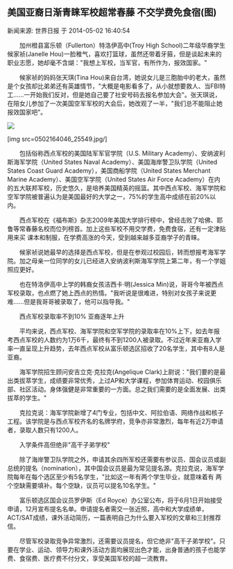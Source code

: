 ## 美国亚裔日渐青睐军校超常春藤 不交学费免食宿(图)
新闻来源: 世界日报 于 2014-05-02 16:40:54 

　　加州橙县富乐顿（Fullerton）特洛伊高中(Troy High School)二年级华裔学生候家祯(Janelle Hou)一脸稚气，喜欢打篮球，虽然还带着牙箍，但是谈起未来的职业志愿，她却毫不含煳："我想上军校，当军官，有所作为，报效国家。"  

　　候家祯的妈妈张天琪(Tina Hou)来自台湾，她说女儿是三胞胎中的老大，虽然是个女孩却比弟弟还有英雄情节，"大概是电影看多了，从小就想要救人、当FBI特工......一开始我们反对，但是她自己要了社安号码去报名参加大会"。张天琪说，在陪女儿参加了一次美国空军军校的大会后，她改观了一半，"我们总不能阻止她报效国家吧"。  

![](http://www.popo8.com/picts/201405/0502164046_25549.jpg)

[img src=0502164046_25549.jpg/]
  
　　包括俗称西点军校的美国陆军军官学院（U.S. Military Academy）、安纳波利斯海军学院（United States Naval Academy）、美国海岸警卫队学院（United States Coast Guard Academy），美国商船学院（United States Merchant Marine Academy）、美国空军学院（United States Air Force Academy）在内的五大联邦军校，历史悠久，是培养美国精英的摇篮。其中西点军校、海军学院和空军学院被普遍认为是美国最好的大学之一，75%的学生高中成绩在前20%以内。  

　　西点军校在《福布斯》杂志2009年美国大学排行榜中，曾经击败了哈佛、耶鲁等常春藤名校而位列榜首。加上这些军校不用交学费，免费食宿，还有一定津贴用来买 课本和制服，在学费高涨的今天，受到越来越多亚裔学子的青睐。  

　　候家祯说她最早的选择是西点军校，但是在参观过校园后，转而想报考海军学院。加之母亲一位同学的女儿已经进入安纳波利斯海军学院上第二年，有一个学姐照应更好。  

　　也在特洛伊高中上学的韩裔女孩洁西卡‧明(Jessica Min)说，哥哥今年被西点军校录取，也点燃了她上西点的热情。"我听说是很难进，特别对女孩子来说更难......但是我哥哥被录取了，他可以指导我。"  

　　西点军校录取率不到10% 亚裔逐年上升  

　　平均来说，西点军校、海军学院和空军学院的录取率在10%上下，如去年报考西点军校的人数约为1万6千，最终有不到1200人被录取。不过近年来亚裔入学率一直呈现上升趋势，去年西点军校从富乐顿选区招收了20名学生，其中有8人是亚裔。  

　　海军学院招生顾问安吉立克‧克拉克(Angelique Clark)上尉说："我们要的是最出类拔萃学生，成绩要非常优秀，上过AP和大学课程，参加体育运动、校园俱乐部、社区活动。身体强健是非常重要的一方面。总之我们需要的是全面发展、出类拔萃的学生。"  

　　克拉克说：海军学院新增了4门专业，包括中文、阿拉伯语、网络作战和核子工程。该学院是与西点军校齐名的名牌学府，竞争亦非常激烈，每年有近2万申请者，录取人数只有1200人。  

　　入学条件高但绝非"高干子弟学校"  

　　除了海岸警卫队学院之外，申请其余四所军校还需要有参议员、国会议员或副总统的提名（nomination），其中国会议员是最为常见提名源。克拉克说，海军学院每年在每个选区至少有5名学生，"比如这一年有两个学生毕业，就意味着有 两个空缺需要填补。每个空缺，议员可以提名10名学生。"  

　　富乐顿选区国会议员罗伊斯（Ed Royce）办公室公布，将于6月1日开始接受申请，12月宣布提名名单。申请提名者需交一张近照，高中和大学成绩单，ACT/SAT成绩，课外活动简历，一篇表明自己为什么要入军校的文章和三封推荐信。  

　　尽管军校录取竞争异常激烈，还需要议员提名，但它绝非"高干子弟学校"。只要在学业、运动、领导力和课外活动方面均展现出色才能，出身普通的孩子也能学费、食宿费、医疗费不付分文，享受美国军校的超一流教育。